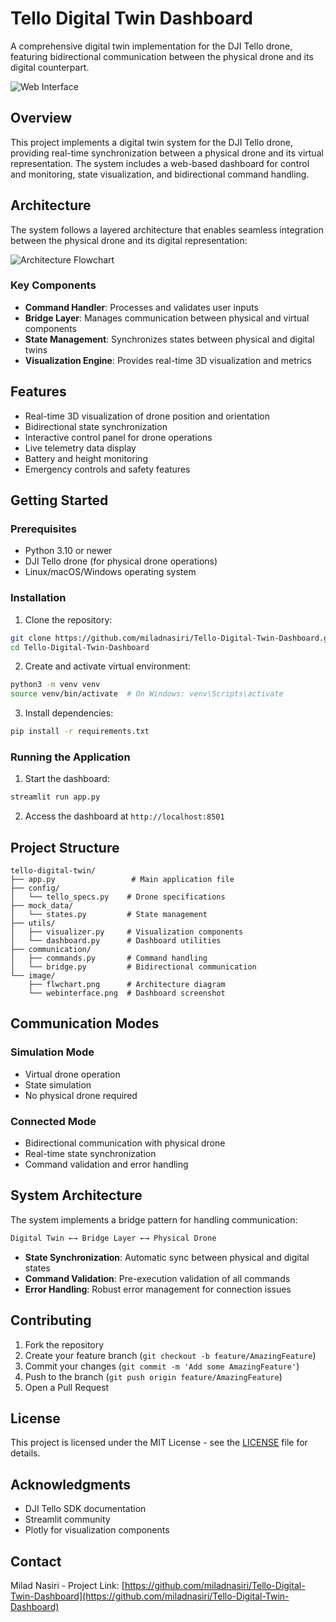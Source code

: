 # Tello Digital Twin Dashboard

A comprehensive digital twin implementation for the DJI Tello drone, featuring bidirectional communication between the physical drone and its digital counterpart.

![Web Interface]([image/Tello-Digital-Twin-Dashboard.png])

## Overview

This project implements a digital twin system for the DJI Tello drone, providing real-time synchronization between a physical drone and its virtual representation. The system includes a web-based dashboard for control and monitoring, state visualization, and bidirectional command handling.

## Architecture

The system follows a layered architecture that enables seamless integration between the physical drone and its digital representation:

![Architecture Flowchart]([image/Tello-Digital-Twin-Dashboard.png])

### Key Components

- **Command Handler**: Processes and validates user inputs
- **Bridge Layer**: Manages communication between physical and virtual components
- **State Management**: Synchronizes states between physical and digital twins
- **Visualization Engine**: Provides real-time 3D visualization and metrics

## Features

- Real-time 3D visualization of drone position and orientation
- Bidirectional state synchronization
- Interactive control panel for drone operations
- Live telemetry data display
- Battery and height monitoring
- Emergency controls and safety features

## Getting Started

### Prerequisites

- Python 3.10 or newer
- DJI Tello drone (for physical drone operations)
- Linux/macOS/Windows operating system

### Installation

1. Clone the repository:
```bash
git clone https://github.com/miladnasiri/Tello-Digital-Twin-Dashboard.git
cd Tello-Digital-Twin-Dashboard
```

2. Create and activate virtual environment:
```bash
python3 -m venv venv
source venv/bin/activate  # On Windows: venv\Scripts\activate
```

3. Install dependencies:
```bash
pip install -r requirements.txt
```

### Running the Application

1. Start the dashboard:
```bash
streamlit run app.py
```

2. Access the dashboard at `http://localhost:8501`

## Project Structure

```
tello-digital-twin/
├── app.py                 # Main application file
├── config/
│   └── tello_specs.py    # Drone specifications
├── mock_data/
│   └── states.py         # State management
├── utils/
│   ├── visualizer.py     # Visualization components
│   └── dashboard.py      # Dashboard utilities
├── communication/
│   ├── commands.py       # Command handling
│   └── bridge.py         # Bidirectional communication
└── image/
    ├── flwchart.png      # Architecture diagram
    └── webinterface.png  # Dashboard screenshot
```

## Communication Modes

### Simulation Mode
- Virtual drone operation
- State simulation
- No physical drone required

### Connected Mode
- Bidirectional communication with physical drone
- Real-time state synchronization
- Command validation and error handling

## System Architecture

The system implements a bridge pattern for handling communication:

```python
Digital Twin ←→ Bridge Layer ←→ Physical Drone
```

- **State Synchronization**: Automatic sync between physical and digital states
- **Command Validation**: Pre-execution validation of all commands
- **Error Handling**: Robust error management for connection issues

## Contributing

1. Fork the repository
2. Create your feature branch (`git checkout -b feature/AmazingFeature`)
3. Commit your changes (`git commit -m 'Add some AmazingFeature'`)
4. Push to the branch (`git push origin feature/AmazingFeature`)
5. Open a Pull Request

## License

This project is licensed under the MIT License - see the [LICENSE](LICENSE) file for details.

## Acknowledgments

- DJI Tello SDK documentation
- Streamlit community
- Plotly for visualization components

## Contact

Milad Nasiri -
Project Link: [https://github.com/miladnasiri/Tello-Digital-Twin-Dashboard](https://github.com/miladnasiri/Tello-Digital-Twin-Dashboard)
